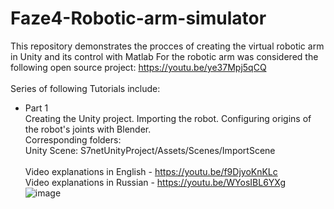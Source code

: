 # Faze4-Robotic-arm-simulator
This repository demonstrates the procces of creating the virtual robotic arm in Unity and its control with Matlab
For the robotic arm was considered the following open source project: https://youtu.be/ye37Mpj5qCQ \
\
Series of following Tutorials include:
- Part 1 \
Creating the Unity project. Importing the robot. Configuring origins of the robot's joints with Blender. \
Corresponding folders: \
Unity Scene: S7netUnityProject/Assets/Scenes/ImportScene \
\
Video explanations in English - https://youtu.be/f9DjyoKnKLc \
Video explanations in Russian - https://youtu.be/WYosIBL6YXg \
![image](https://user-images.githubusercontent.com/34764174/193235959-e5d846e8-325c-4ae7-b4c9-bd1aa4e37d36.png)
